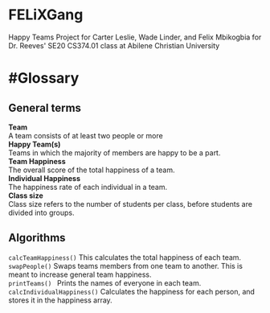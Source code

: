 # FELiXGang
 Happy Teams Project for Carter Leslie, Wade Linder, and Felix Mbikogbia for Dr. Reeves' SE20 CS374.01 class at Abilene Christian University

#Glossary
==========

General terms
-------------
**Team** <br /> A team consists of at least two people or more <br />
**Happy Team(s)** <br /> Teams in which the majority of members are happy to be a part. <br />
**Team Happiness** <br /> The overall score of the total happiness of a team. <br />
**Individual Happiness** <br /> The happiness rate of each individual in a team. <br />
**Class size** </br > Class size refers to the number of students per class, before students are divided into groups. </br>

Algorithms
----------
```calcTeamHappiness()``` This calculates the total happiness of each team. </br >
```swapPeople()``` Swaps teams members from one team to another. This is meant to increase general team happiness. </br >
```printTeams() ``` Prints the names of everyone in each team. </br >
```calcIndividualHappiness()``` Calculates the happiness for each person, and stores it in the happiness array. </br >
  
